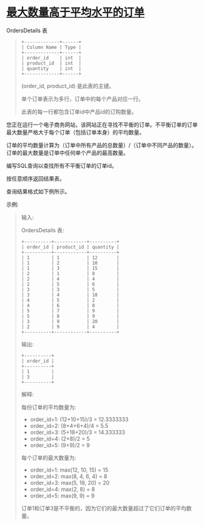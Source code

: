 #  [最大数量高于平均水平的订单](https://leetcode.cn/problems/orders-with-maximum-quantity-above-average)

OrdersDetails 表
> ```
> +-------------+------+
> | Column Name | Type |
> +-------------+------+
> | order_id    | int  |
> | product_id  | int  |
> | quantity    | int  |
> +-------------+------+
> ```
> (order_id, product_id) 是此表的主键。
> 
> 单个订单表示为多行，订单中的每个产品对应一行。
> 
> 此表的每一行都包含订单id中产品id的订购数量。
 

您正在运行一个电子商务网站，该网站正在寻找不平衡的订单。不平衡订单的订单最大数量严格大于每个订单（包括订单本身）的平均数量。

订单的平均数量计算为（订单中所有产品的总数量）/（订单中不同产品的数量）。订单的最大数量是订单中任何单个产品的最高数量。

编写SQL查询以查找所有不平衡订单的订单id。

按任意顺序返回结果表。

查询结果格式如下例所示。

 

示例:

> 输入: 
> 
> OrdersDetails 表:
> ```
> +----------+------------+----------+
> | order_id | product_id | quantity |
> +----------+------------+----------+
> | 1        | 1          | 12       |
> | 1        | 2          | 10       |
> | 1        | 3          | 15       |
> | 2        | 1          | 8        |
> | 2        | 4          | 4        |
> | 2        | 5          | 6        |
> | 3        | 3          | 5        |
> | 3        | 4          | 18       |
> | 4        | 5          | 2        |
> | 4        | 6          | 8        |
> | 5        | 7          | 9        |
> | 5        | 8          | 9        |
> | 3        | 9          | 20       |
> | 2        | 9          | 4        |
> +----------+------------+----------+
> ```
> 输出: 
> ```
> +----------+
> | order_id |
> +----------+
> | 1        |
> | 3        |
> +----------+
> ```
> 解释: 
> 
> 每份订单的平均数量为:
> - order_id=1: (12+10+15)/3 = 12.3333333
> - order_id=2: (8+4+6+4)/4 = 5.5
> - order_id=3: (5+18+20)/3 = 14.333333
> - order_id=4: (2+8)/2 = 5
> - order_id=5: (9+9)/2 = 9
> 
> 每个订单的最大数量为:
> - order_id=1: max(12, 10, 15) = 15
> - order_id=2: max(8, 4, 6, 4) = 8
> - order_id=3: max(5, 18, 20) = 20
> - order_id=4: max(2, 8) = 8
> - order_id=5: max(9, 9) = 9
> 
> 订单1和订单3是不平衡的，因为它们的最大数量超过了它们订单的平均数量。